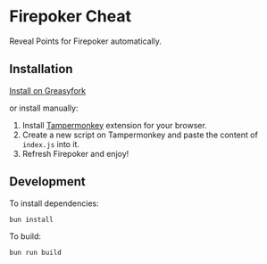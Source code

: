 # Firepoker Cheat

Reveal Points for Firepoker automatically.

## Installation

[Install on Greasyfork](https://greasyfork.org/en/scripts/485428-firepoker-cheat)

or install manually:

1. Install [Tampermonkey](https://www.tampermonkey.net/) extension for your browser.
2. Create a new script on Tampermonkey and paste the content of `index.js` into it.
3. Refresh Firepoker and enjoy!

## Development

To install dependencies:

```bash
bun install
```

To build:

```bash
bun run build
```
